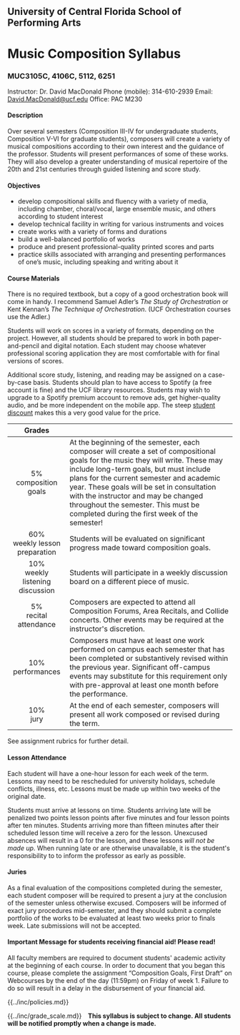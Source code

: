 ## University of Central Florida School of Performing Arts

# Music Composition Syllabus

### MUC3105C, 4106C, 5112, 6251

Instructor: Dr. David MacDonald
Phone (mobile): 314-610-2939
Email: David.MacDonald@ucf.edu
Office: PAC M230

#### Description

Over several semesters (Composition III-IV for undergraduate students, Composition V-VI for graduate students), composers will create a variety of musical compositions according to their own interest and the guidance of the professor. Students will present performances of some of these works. They will also develop a greater understanding of musical repertoire of the 20th and 21st centuries through guided listening and score study.

#### Objectives

* develop compositional skills and fluency with a variety of media, including chamber, choral/vocal, large ensemble music, and others according to student interest
* develop technical facility in writing for various instruments and voices
* create works with a variety of forms and durations
* build a well-balanced portfolio of works
* produce and present professional-quality printed scores and parts
* practice skills associated with arranging and presenting performances of one’s music, including speaking and writing about it

#### Course Materials

There is no required textbook, but a copy of a good orchestration book will come in handy. I recommend Samuel Adler’s *The Study of Orchestration* or Kent Kennan’s *The Technique of Orchestration*. (UCF Orchestration courses use the Adler.)

Students will work on scores in a variety of formats, depending on the project. However, all students should be prepared to work in both paper-and-pencil and digital notation. Each student may choose whatever professional scoring application they are most comfortable with for final versions of scores.

Additional score study, listening, and reading may be assigned on a case-by-case basis. Students should plan to have access to Spotify (a free account is fine) and the UCF library resources. Students may wish to upgrade to a Spotify premium account to remove ads, get higher-quality audio, and be more independent on the mobile app. The steep [student discount](https://www.spotify.com/us/student/) makes this a very good value for the price.  

| Grades ||
| :---: | --- |
| 5%<br>composition goals | At the beginning of the semester, each composer will create a set of compositional goals for the music they will write. These may include long-term goals, but must include plans for the current semester and academic year. These goals will be set in consultation with the instructor and may be changed throughout the semester. This must be completed during the first week of the semester! |
| 60%<br>weekly lesson preparation | Students will be evaluated on significant progress made toward composition goals. |
| 10%<br>weekly listening discussion | Students will participate in a weekly discussion board on a different piece of music. |
| 5%<br>recital attendance | Composers are expected to attend all Composition Forums, Area Recitals, and Collide concerts. Other events may be required at the instructor's discretion. |
| 10%<br>performances | Composers must have at least one work performed on campus each semester that has been completed or substantively revised within the previous year. Significant off-campus events may substitute for this requirement only with pre-approval at least one month before the performance. |
| 10%<br>jury | At the end of each semester, composers will present all work composed or revised during the term. |

See assignment rubrics for further detail.

#### Lesson Attendance

Each student will have a one-hour lesson for each week of the term. Lessons may need to be rescheduled for university holidays, schedule conflicts, illness, etc. Lessons must be made up within two weeks of the original date.

Students must arrive at lessons on time. Students arriving late will be penalized two points lesson points after five minutes and four lesson points after ten minutes. Students arriving more than fifteen minutes after their scheduled lesson time will receive a zero for the lesson. Unexcused absences will result in a 0 for the lesson, and these lessons *will not be made up*. When running late or are otherwise unavailable, it is the student's responsibility to to inform the professor as early as possible.

#### Juries

As a final evaluation of the compositions completed during the semester, each student composer will be required to present a jury at the conclusion of the semester unless otherwise excused. Composers will be informed of exact jury procedures mid-semester, and they should submit a complete portfolio of the works to be evaluated at least two weeks prior to finals week. Late submissions will not be accepted.

#### Important Message for students receiving financial aid! Please read!

All faculty members are required to document students' academic activity at the beginning of each course. In order to document that you began this course, please complete the assignment “Composition Goals, First Draft” on Webcourses by the end of the day (11:59pm) on Friday of week 1. Failure to do so will result in a delay in the disbursement of your financial aid.

{{../inc/policies.md}}

<div style="float:left; margin-right: 1em;">
{{../inc/grade_scale.md}}
</div>

**This syllabus is subject to change. All students will be notified promptly when a change is made.**

